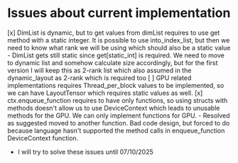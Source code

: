 # Issues about current implementation

[x] DimList is dynamic, but to get values from dimList requires to use get method with a static integer. It is possible to use into_index_list, but then we need to know what rank we will be using which should also be a static value
    - DimList gets still static since get[static_int] is required. We need to move to dynamic list and somehow calculate size accordingly, but for the first version I will keep this as 2-rank list which also assumed in the dynamic_layout as 2-rank which is required too
[ ] GPU related implementations requires Thread_per_block values to be implemented, so we can have LayoutTensor which requires static values as well.
[x] ctx.enqueue_function requires to have only functions, so using structs with methods doesn't allow us to use DeviceContext which leads to unusable methods for the GPU. We can only implement functions for GPU.
    - Resolved as suggested moved to another function. Bad code design, but forced to do because language hasn't supported the method calls in enqueue_function DeviceContext function.

- I will try to solve these issues until 07/10/2025